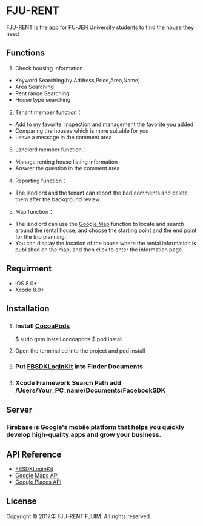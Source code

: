 # FJU-RENT
 FJU-RENT is the app for FU-JEN University students to find the house they need
## Functions

1. Check housing information ：
* Keyword Searching(by Address,Price,Area,Name)
* Area Searching
* Rent range Searching
* House type searching 

2. Tenant member function：
* Add to my favorite: Inspection and management the favorite you added
* Comparing the houses which is more suitable for you
* Leave a message in the comment area

3. Landlord member function：
* Manage renting house listing information 
* Answer the question in the comment area

4. Reporting function：
* The landlord and the tenant can report the bad comments and delete them after the background review.

5. Map function：
* The landlord can use the [Google Map](https://en.wikipedia.org/wiki/Google_Maps) function to locate and search around the rental house, and choose the starting point and the end point for the trip planning.
* You can display the location of the house where the rental information is published on the map, and then click to enter the information page.

## Requirment
*   iOS 8.0+
*   Xcode 8.0+
## Installation
1. ### Install [CocoaPods](https://cocoapods.org/)
    $ sudo gem install cocoapods
    $ pod install
2. Open the terminal cd into the project and pod install

3. ### Put [FBSDKLoginKit](https://developers.facebook.com/docs/ios/) into Finder Documents

4. ### Xcode Framework Search Path add /Users/Your_PC_name/Documents/FacebookSDK

## Server
  ### [Firebase](https://firebase.google.com/) is Google's mobile platform that helps you quickly develop high-quality apps and grow your business.

## API Reference
* [FBSDKLoginKit](https://developers.facebook.com/docs/ios/) 
* [Google Maps API](https://developers.google.com/maps/?hl=zh-tw)
* [Google Places API](https://developers.google.com/places/?hl=zh-tw)

## License
Copyright © 2017年 FJU-RENT FJUIM. All rights reserved.
